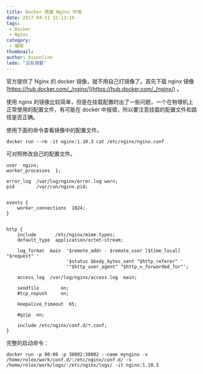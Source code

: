```yaml
---
title: Docker 搭建 Nginx 环境
date: 2017-04-11 15:13:19
tags:
 - Docker
 - Nginx
category: 
 - 编程
thumbnail: 
author: bsyonline
lede: "没有摘要"
---
```


官方提供了 Nginx 的 docker 镜像，就不用自己打镜像了。首先下载 nginx 镜像 [https://hub.docker.com/_/nginx/](https://hub.docker.com/_/nginx/) 。

使用 nginx 的镜像比较简单，但是在挂载配置时出了一些问题，一个在物理机上正常使用的配置文件，有可能在 docker 中报错，所以要注意挂载的配置文件和路径是否正确。<!--more-->

使用下面的命令查看镜像中的配置文件。

```shell
docker run --rm -it nginx:1.10.3 cat /etc/nginx/nginx.conf
```

可对照修改自己的配置文件。

```shell
user  nginx;
worker_processes  1;

error_log  /var/log/nginx/error.log warn;
pid        /var/run/nginx.pid;


events {
    worker_connections  1024;
}


http {
    include       /etc/nginx/mime.types;
    default_type  application/octet-stream;

    log_format  main  '$remote_addr - $remote_user [$time_local] "$request" '
                      '$status $body_bytes_sent "$http_referer" '
                      '"$http_user_agent" "$http_x_forwarded_for"';

    access_log  /var/log/nginx/access.log  main;

    sendfile        on;
    #tcp_nopush     on;

    keepalive_timeout  65;

    #gzip  on;

    include /etc/nginx/conf.d/*.conf;
}
```

完整的启动命令：

```shell
docker run -p 80:80 -p 38002:38002 --name mynginx -v /home/rolex/work/conf.d/:/etc/nginx/conf.d/ -v /home/rolex/work/logs/:/etc/nginx/logs/ -it nginx:1.10.3
```
